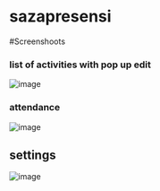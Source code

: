 # sazapresensi

#Screenshoots

### list of activities with pop up edit
![image](https://github.com/niemubarok/sazapresensi/assets/39018645/29c6ed31-0b21-4534-af0c-9a52fca3a139)


### attendance
![image](https://github.com/niemubarok/sazapresensi/assets/39018645/a15d0dae-537d-40e8-af42-893a4bc678e5)


## settings
![image](https://github.com/niemubarok/sazapresensi/assets/39018645/87e4c9ee-3145-4ab8-9f81-6339b1ab54ca)



